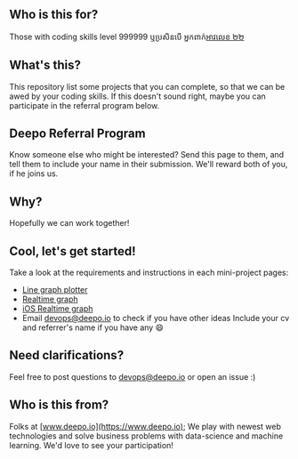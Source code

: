 ## Who is this for?
Those with coding skills level 999999
ឬប្រសិនបើ​ អ្នកពាក់[អាវលេខ​​ ២២](https://youtu.be/ydJcCCSLZbo?t=20s)

## What's this?
This repository list some projects that you can complete, so that we can be awed by your coding skills.
If this doesn't sound right, maybe you can participate in the referral program below.

## Deepo Referral Program
Know someone else who might be interested? Send this page to them, and tell them to include your name in their submission. We'll reward both of you, if he joins us.

## Why?
Hopefully we can work together!

## Cool, let's get started!
Take a look at the requirements and instructions in each mini-project pages:
  - [Line graph plotter](./graph.md)
  - [Realtime graph](./realtime_graph.md)
  - [iOS Realtime graph](./ios_realtime_graph.md)
  - Email devops@deepo.io to check if you have other ideas
 Include your cv and referrer's name if you have any :smile:

## Need clarifications?
Feel free to post questions to devops@deepo.io or open an issue :)

## Who is this from?
Folks at [www.deepo.io](https://www.deepo.io);
We play with newest web technologies and solve business problems with data-science and machine learning. We'd love to see your participation!

